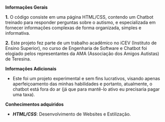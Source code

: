 **Informações Gerais**

**1.**  O código consiste em uma página HTML/CSS, contendo um Chatbot treinado para responder perguntas sobre o autismo, e especializada em fornecer informações complexas de forma organizada, simples e informativa.

**2.**  Este projeto fez parte de um trabalho acadêmico no iCEV (Instituto de Ensino Superior), no curso de Engenharia de Software e
Chatbot foi elogiado pelos representantes da AMA (Associação dos Amigos Autistas) de Teresina.

**Informações Adicionais**

- Este foi um projeto experimental e sem fins lucrativos, visando apenas aperfeiçoamento das minhas habilidades
e portanto, atualmente, o chatbot está fora do ar (já que para mantê-lo ativo eu precisaria pagar uma taxa).

**Conhecimentos adquiridos**

 -  _**HTML/CSS**_: Desenvolvimento de Websites e Estilização.



